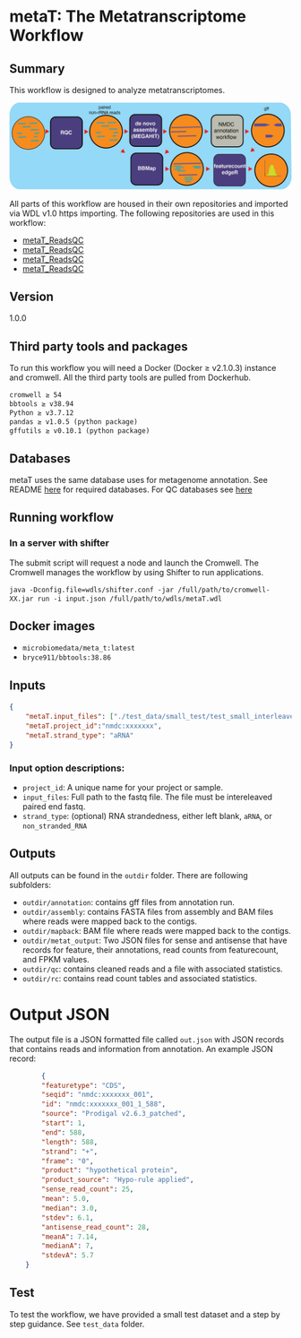 # metaT: The Metatranscriptome Workflow

## Summary
This workflow is designed to analyze metatranscriptomes.

![metatranscriptomics workflow](docs/metaT_figure.png)

All parts of this workflow are housed in their own repositories and imported via WDL v1.0 https importing. 
The following repositories are used in this workflow:
 - [metaT_ReadsQC](https://github.com/microbiomedata/metaT_ReadsQC)
 - [metaT_ReadsQC](https://github.com/microbiomedata/metaT_Assembly)
 - [metaT_ReadsQC](https://github.com/microbiomedata/mg_annotation)
 - [metaT_ReadsQC](https://github.com/microbiomedata/metaT_ReadCounts)

## Version
1.0.0

## Third party tools and packages
To run this workflow you will need a Docker (Docker ≥ v2.1.0.3) instance and cromwell. All the third party tools are pulled from Dockerhub.

```
cromwell ≥ 54
bbtools ≥ v38.94
Python ≥ v3.7.12
pandas ≥ v1.0.5 (python package)
gffutils ≥ v0.10.1 (python package)
```

## Databases
metaT uses the same database uses for metagenome annotation. See README [here](https://github.com/microbiomedata/mg_annotation) for required databases. For QC databases see [here](https://github.com/microbiomedata/ReadsQC.)


## Running workflow

###  In a server with shifter
The submit script will request a node and launch the Cromwell.  The Cromwell manages the workflow by using Shifter to run applications.


```
java -Dconfig.file=wdls/shifter.conf -jar /full/path/to/cromwell-XX.jar run -i input.json /full/path/to/wdls/metaT.wdl

```


## Docker images

- `microbiomedata/meta_t:latest`
- `bryce911/bbtools:38.86`


## Inputs

```json
{
    "metaT.input_files": ["./test_data/small_test/test_small_interleave.fastq.gz"],
    "metaT.project_id":"nmdc:xxxxxxx",
    "metaT.strand_type": "aRNA"
}
```
### Input option descriptions:
- `project_id`: A unique name for your project or sample.
- `input_files`: Full path to the fastq file. The file must be intereleaved paired end fastq.
- `strand_type`: (optional) RNA strandedness, either left blank, `aRNA`, or `non_stranded_RNA`

## Outputs
All outputs can be found in the `outdir` folder. There are following subfolders:
- `outdir/annotation`: contains gff files from annotation run.
- `outdir/assembly`: contains FASTA files from assembly and BAM files where reads were mapped back to the contigs.
- `outdir/mapback`: BAM file where reads were mapped back to the contigs.
- `outdir/metat_output`: Two JSON files for sense and antisense that have records for feature, their annotations, read counts from featurecount, and FPKM values. 
- `outdir/qc`: contains cleaned reads and a file with associated statistics.
- `outdir/rc`: contains read count tables and associated statistics.

# Output JSON
The output file is a JSON formatted file called `out.json` with JSON records that contains reads and information from annotation. An example JSON record:
```json
        {
        "featuretype": "CDS",
        "seqid": "nmdc:xxxxxxx_001",
        "id": "nmdc:xxxxxxx_001_1_588",
        "source": "Prodigal v2.6.3_patched",
        "start": 1,
        "end": 588,
        "length": 588,
        "strand": "+",
        "frame": "0",
        "product": "hypothetical protein",
        "product_source": "Hypo-rule applied",
        "sense_read_count": 25,
        "mean": 5.0,
        "median": 3.0,
        "stdev": 6.1,
        "antisense_read_count": 28,
        "meanA": 7.14,
        "medianA": 7,
        "stdevA": 5.7
    }

```

## Test 
To test the workflow, we have provided a small test dataset and a step by step guidance. See `test_data` folder.

